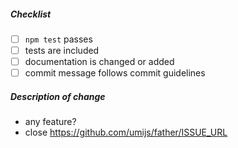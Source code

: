 <!--
Thank you for your pull request. Please review the below requirements.
Bug fixes and new features should include tests.
Contributors guide: https://github.com/umijs/father/blob/master/CONTRIBUTING.md

感谢您贡献代码。请确认下列 checklist 的完成情况。
Bug 修复和新功能必须包含测试。
Contributors guide: https://github.com/umijs/father/blob/master/CONTRIBUTING.md
-->

##### Checklist

<!-- Remove items that do not apply. For completed items, change [ ] to [x]. -->

- [ ] `npm test` passes
- [ ] tests are included
- [ ] documentation is changed or added
- [ ] commit message follows commit guidelines

##### Description of change

<!-- Provide a description of the change below this comment. -->

- any feature?
- close https://github.com/umijs/father/ISSUE_URL
